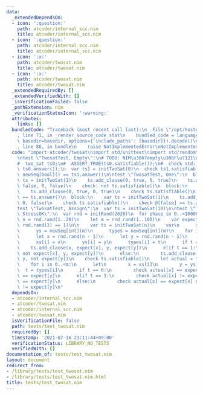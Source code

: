 ```yaml
---
data:
  _extendedDependsOn:
  - icon: ':question:'
    path: atcoder/internal_scc.nim
    title: atcoder/internal_scc.nim
  - icon: ':question:'
    path: atcoder/internal_scc.nim
    title: atcoder/internal_scc.nim
  - icon: ':x:'
    path: atcoder/twosat.nim
    title: atcoder/twosat.nim
  - icon: ':x:'
    path: atcoder/twosat.nim
    title: atcoder/twosat.nim
  _extendedRequiredBy: []
  _extendedVerifiedWith: []
  _isVerificationFailed: false
  _pathExtension: nim
  _verificationStatusIcon: ':warning:'
  attributes:
    links: []
  bundledCode: "Traceback (most recent call last):\n  File \"/opt/hostedtoolcache/Python/3.9.6/x64/lib/python3.9/site-packages/onlinejudge_verify/documentation/build.py\"\
    , line 71, in _render_source_code_stat\n    bundled_code = language.bundle(stat.path,\
    \ basedir=basedir, options={'include_paths': [basedir]}).decode()\n  File \"/opt/hostedtoolcache/Python/3.9.6/x64/lib/python3.9/site-packages/onlinejudge_verify/languages/nim.py\"\
    , line 86, in bundle\n    raise NotImplementedError\nNotImplementedError\n"
  code: "import atcoder/twosat\nimport std/unittest\nimport std/random\nimport std/sequtils\n\
    \ntest \"TwosatTest, Empty\":\n# TODO: NIM\u3067empty\u306F\u7121\u7406\uFF1F\n\
    #  two_sat ts0;\n#  ASSERT_TRUE(ts0.satisfiable());\n#  check std::vector<bool>({}),\
    \ ts0.answer());\n  var ts1 = initTwoSat(0)\n  check ts1.satisfiable()\n  check\
    \ newSeq[bool]() == ts1.answer()\n\ntest \"TwosatTest, One\":\n  block:\n    var\
    \ ts = initTwoSat(1)\n    ts.add_clause(0, true, 0, true)\n    ts.add_clause(0,\
    \ false, 0, false)\n    check: not ts.satisfiable()\n  block:\n    var ts = initTwoSat(1)\n\
    \    ts.add_clause(0, true, 0, true)\n    check ts.satisfiable()\n    check @[true]\
    \ == ts.answer()\n  block:\n    var ts = initTwoSat(1)\n    ts.add_clause(0, false,\
    \ 0, false)\n    check ts.satisfiable()\n    check @[false] == ts.answer()\n\n\
    test \"TwosatTest, Assign\":\n  var ts = initTwoSat(10)\n\ntest \"TwosatTest,\
    \ StressOK\":\n  var rnd = initRand(2020)\n  for phase in 0..<10000:\n    let\
    \ n = rnd.rand(1..20)\n    let m = rnd.rand(1..100)\n    var expect = newSeqWith(n,\
    \ rnd.rand(2) == 1)\n\n    var ts = initTwoSat(n)\n    var\n      xs = newSeq[int](m)\n\
    \      ys = newSeq[int](m)\n      types = newSeq[int](m)\n    for i in 0..<m:\n\
    \      let x = rnd.rand(n - 1)\n      let y = rnd.rand(n - 1)\n      let t = rnd.rand(2)\n\
    \      xs[i] = x\n      ys[i] = y\n      types[i] = t\n      if t == 0:\n    \
    \    ts.add_clause(x, expect[x], y, expect[y])\n      elif t == 1:\n        ts.add_clause(x,\
    \ not expect[x], y, expect[y])\n      else:\n        ts.add_clause(x, expect[x],\
    \ y, not expect[y])\n    check ts.satisfiable()\n    let actual = ts.answer()\n\
    \    for i in 0..<m:\n      let\n        x = xs[i]\n        y = ys[i]\n      \
    \  t = types[i]\n      if t == 0:\n        check actual[x] == expect[x] or actual[y]\
    \ == expect[y]\n      elif t == 1:\n        check actual[x] != expect[x] or actual[y]\
    \ == expect[y]\n      else:\n        check actual[x] == expect[x] or actual[y]\
    \ != expect[y]\n"
  dependsOn:
  - atcoder/internal_scc.nim
  - atcoder/twosat.nim
  - atcoder/internal_scc.nim
  - atcoder/twosat.nim
  isVerificationFile: false
  path: tests/test_twosat.nim
  requiredBy: []
  timestamp: '2021-07-16 23:11:44+09:00'
  verificationStatus: LIBRARY_NO_TESTS
  verifiedWith: []
documentation_of: tests/test_twosat.nim
layout: document
redirect_from:
- /library/tests/test_twosat.nim
- /library/tests/test_twosat.nim.html
title: tests/test_twosat.nim
---
```


